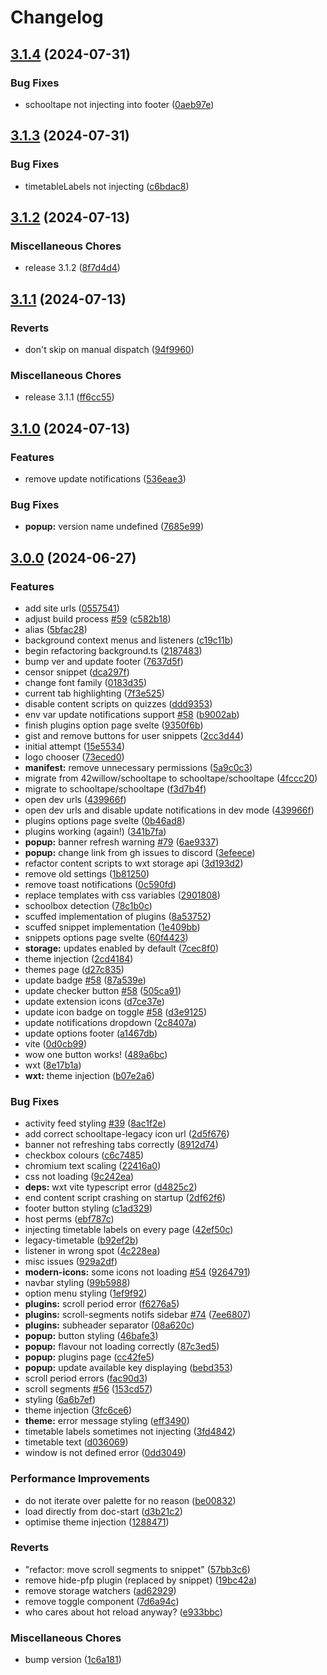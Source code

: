 # Changelog

## [3.1.4](https://github.com/schooltape/schooltape/compare/v3.1.3...v3.1.4) (2024-07-31)


### Bug Fixes

* schooltape not injecting into footer ([0aeb97e](https://github.com/schooltape/schooltape/commit/0aeb97ef58d53f49d8d464e94b79376106290981))

## [3.1.3](https://github.com/schooltape/schooltape/compare/v3.1.2...v3.1.3) (2024-07-31)


### Bug Fixes

* timetableLabels not injecting ([c6bdac8](https://github.com/schooltape/schooltape/commit/c6bdac8eeed187bc349dee0f5d11375283117005))

## [3.1.2](https://github.com/schooltape/schooltape/compare/v3.1.1...v3.1.2) (2024-07-13)


### Miscellaneous Chores

* release 3.1.2 ([8f7d4d4](https://github.com/schooltape/schooltape/commit/8f7d4d4d4cd985edae80613d77574563b477bef8))

## [3.1.1](https://github.com/schooltape/schooltape/compare/v3.1.0...v3.1.1) (2024-07-13)


### Reverts

* don't skip on manual dispatch ([94f9960](https://github.com/schooltape/schooltape/commit/94f9960f82293a39f1d700c8a7f685f6b721a957))


### Miscellaneous Chores

* release 3.1.1 ([ff6cc55](https://github.com/schooltape/schooltape/commit/ff6cc5565aefe7eb57db8ae892e4dd14dc0c1ae9))

## [3.1.0](https://github.com/schooltape/schooltape/compare/v3.0.0...v3.1.0) (2024-07-13)


### Features

* remove update notifications ([536eae3](https://github.com/schooltape/schooltape/commit/536eae3ac21ac1af64884f8daf357bda19494532))


### Bug Fixes

* **popup:** version name undefined ([7685e99](https://github.com/schooltape/schooltape/commit/7685e99e953dbcbe3cfb0ba2bb48b5cd560e6cc4))

## [3.0.0](https://github.com/schooltape/schooltape/compare/v2.3.1...v3.0.0) (2024-06-27)


### Features

* add site urls ([0557541](https://github.com/schooltape/schooltape/commit/05575416025b6f35caef4554ca57c37e6975b79a))
* adjust build process [#59](https://github.com/schooltape/schooltape/issues/59) ([c582b18](https://github.com/schooltape/schooltape/commit/c582b185fe5c758e1280a8483501ad919e39049a))
* alias ([5bfac28](https://github.com/schooltape/schooltape/commit/5bfac2820533e69304039bb38b5a4998032609df))
* background context menus and listeners ([c19c11b](https://github.com/schooltape/schooltape/commit/c19c11b6062f40da2fe0ea9360395b41e595950a))
* begin refactoring background.ts ([2187483](https://github.com/schooltape/schooltape/commit/218748386f07ddb4754b2eda5bd513e98cc4d610))
* bump ver and update footer ([7637d5f](https://github.com/schooltape/schooltape/commit/7637d5f889dd5128a9d14151dfc6d6715a486a45))
* censor snippet ([dca297f](https://github.com/schooltape/schooltape/commit/dca297f1cd243f55ed5eaebe06c0005eb36f7ae9))
* change font family ([0183d35](https://github.com/schooltape/schooltape/commit/0183d354f78e89feb2ad1acc912a639a696a6bd7))
* current tab highlighting ([7f3e525](https://github.com/schooltape/schooltape/commit/7f3e52529612f6abbea7dde4ebb0328da47b4425))
* disable content scripts on quizzes ([ddd9353](https://github.com/schooltape/schooltape/commit/ddd9353feca5b522dc698ad6bbf63afe5eb1da9e))
* env var update notifications support [#58](https://github.com/schooltape/schooltape/issues/58) ([b9002ab](https://github.com/schooltape/schooltape/commit/b9002abd4b17660c9ce263c5ff07003f89d183bd))
* finish plugins option page svelte ([9350f6b](https://github.com/schooltape/schooltape/commit/9350f6b1528253193bf4d4cad193a7fb8bf28582))
* gist and remove buttons for user snippets ([2cc3d44](https://github.com/schooltape/schooltape/commit/2cc3d443313d579158b35ce7140bda00754ecd41))
* initial attempt ([15e5534](https://github.com/schooltape/schooltape/commit/15e5534f45a15b4ec3178561afa4384214105278))
* logo chooser ([73eced0](https://github.com/schooltape/schooltape/commit/73eced0c7a783a103aecb05e3b75a4ebf44c87b2))
* **manifest:** remove unnecessary permissions ([5a9c0c3](https://github.com/schooltape/schooltape/commit/5a9c0c3b9f2e9e6f0b04ccd1dce5bbe7fc9ed76d))
* migrate from 42willow/schooltape to schooltape/schooltape ([4fccc20](https://github.com/schooltape/schooltape/commit/4fccc200938e15bf8d1b63905f60feb2b1c45f75))
* migrate to schooltape/schooltape ([f3d7b4f](https://github.com/schooltape/schooltape/commit/f3d7b4f782283427380b9b4b2550b5d98a918597))
* open dev urls ([439966f](https://github.com/schooltape/schooltape/commit/439966fa9fe1a3147fc108b890923192a060f548))
* open dev urls and disable update notifications in dev mode ([439966f](https://github.com/schooltape/schooltape/commit/439966fa9fe1a3147fc108b890923192a060f548))
* plugins options page svelte ([0b46ad8](https://github.com/schooltape/schooltape/commit/0b46ad8a270afcba4721b6f8b178ca7bbfcfb498))
* plugins working (again!) ([341b7fa](https://github.com/schooltape/schooltape/commit/341b7fabea48a5f63cc645b4d8759e39e5bc1c27))
* **popup:** banner refresh warning [#79](https://github.com/schooltape/schooltape/issues/79) ([6ae9337](https://github.com/schooltape/schooltape/commit/6ae9337d65915396e4531c62d04a7a8807b8cbe1))
* **popup:** change link from gh issues to discord ([3efeece](https://github.com/schooltape/schooltape/commit/3efeecebd7640107a2c1d41d2c47d68c37447495))
* refactor content scripts to wxt storage api ([3d193d2](https://github.com/schooltape/schooltape/commit/3d193d25e957c1e82665a0b6e2cf6d105379f0e2))
* remove old settings ([1b81250](https://github.com/schooltape/schooltape/commit/1b8125008f8b64932edad497650165858c7adbcd))
* remove toast notifications ([0c590fd](https://github.com/schooltape/schooltape/commit/0c590fde43ed72a99c85c4ad6ff1d80c6641d05c))
* replace templates with css variables ([2901808](https://github.com/schooltape/schooltape/commit/2901808654078cf125bd4cae9c5df16e5422def4))
* schoolbox detection ([78c1b0c](https://github.com/schooltape/schooltape/commit/78c1b0cd321f18002f8d92ec15b33578623590af))
* scuffed implementation of plugins ([8a53752](https://github.com/schooltape/schooltape/commit/8a5375287bd9e5967cfa4e57364fb883b09829d8))
* scuffed snippet implementation ([1e409bb](https://github.com/schooltape/schooltape/commit/1e409bb26ffb9ffd0d4305aef9e2e9fa60e9018b))
* snippets options page svelte ([60f4423](https://github.com/schooltape/schooltape/commit/60f4423d4912d8d0fb5cf85b7d0f118efbb4ee62))
* **storage:** updates enabled by default ([7cec8f0](https://github.com/schooltape/schooltape/commit/7cec8f04675ef7b96a1f8e523caa49bea609f3d6))
* theme injection ([2cd4184](https://github.com/schooltape/schooltape/commit/2cd418426ccf562e9c13e0d558f978d7f0824442))
* themes page ([d27c835](https://github.com/schooltape/schooltape/commit/d27c8357974a2893890bbfbef480cb2be1dfe651))
* update badge [#58](https://github.com/schooltape/schooltape/issues/58) ([87a539e](https://github.com/schooltape/schooltape/commit/87a539e83fdb88de0ae754b7d33e461ef3126ae6))
* update checker button [#58](https://github.com/schooltape/schooltape/issues/58) ([505ca91](https://github.com/schooltape/schooltape/commit/505ca91f9c50430cc61fcd1e552b9d00061ab339))
* update extension icons ([d7ce37e](https://github.com/schooltape/schooltape/commit/d7ce37e03d7818e50cae98d82ebcc2a06bb3598f))
* update icon badge on toggle [#58](https://github.com/schooltape/schooltape/issues/58) ([d3e9125](https://github.com/schooltape/schooltape/commit/d3e9125d16ff1ee24a290da99335c37f11aa8109))
* update notifications dropdown ([2c8407a](https://github.com/schooltape/schooltape/commit/2c8407a13e43d2491c7bd75423dec822e7029d47))
* update options footer ([a1467db](https://github.com/schooltape/schooltape/commit/a1467dbe4b6ded0d857d850a998a0ad845bdd7c6))
* vite ([0d0cb99](https://github.com/schooltape/schooltape/commit/0d0cb99ebf0d5ad6edb12cb6ed67d78db49ce3c3))
* wow one button works! ([489a6bc](https://github.com/schooltape/schooltape/commit/489a6bc5c6ba529ef0fafb5d5f7ec6a04e4ec84b))
* wxt ([8e17b1a](https://github.com/schooltape/schooltape/commit/8e17b1a05c5c5898bc561d7dc838fe180fa96963))
* **wxt:** theme injection ([b07e2a6](https://github.com/schooltape/schooltape/commit/b07e2a647aa6d5cc968626dbe1f44c563782f168))


### Bug Fixes

* activity feed styling [#39](https://github.com/schooltape/schooltape/issues/39) ([8ac1f2e](https://github.com/schooltape/schooltape/commit/8ac1f2e9961641c600d454cff046cdf5a323df23))
* add correct schooltape-legacy icon url ([2d5f676](https://github.com/schooltape/schooltape/commit/2d5f676486ecd323312cb6717a5bc186e7117d96))
* banner not refreshing tabs correctly ([8912d74](https://github.com/schooltape/schooltape/commit/8912d74ea17b48bbacaf306b9715776e0dd1a53e))
* checkbox colours ([c6c7485](https://github.com/schooltape/schooltape/commit/c6c7485ca4d415735518004951be1c2f70a47e74))
* chromium text scaling ([22416a0](https://github.com/schooltape/schooltape/commit/22416a08204f37659034ef4def0f6d68aa265479))
* css not loading ([9c242ea](https://github.com/schooltape/schooltape/commit/9c242ea13ec1a1e50926dc3c2f1c95747c32ba74))
* **deps:** wxt vite typescript error ([d4825c2](https://github.com/schooltape/schooltape/commit/d4825c2745030dd5b78d308b3020059992548a9a))
* end content script crashing on startup ([2df62f6](https://github.com/schooltape/schooltape/commit/2df62f6c06f3c58f1068ec3095bac394f593dc77))
* footer button styling ([c1ad329](https://github.com/schooltape/schooltape/commit/c1ad329660b62c94e1c68fec4981abf755b37691))
* host perms ([ebf787c](https://github.com/schooltape/schooltape/commit/ebf787c4ca032020b16e844e94d5d261fac22528))
* injecting timetable labels on every page ([42ef50c](https://github.com/schooltape/schooltape/commit/42ef50ccf9b0f2cdb25b70a3667717f839af2aba))
* legacy-timetable ([b92ef2b](https://github.com/schooltape/schooltape/commit/b92ef2bc7e7b06230e81516abf8718042462ed49))
* listener in wrong spot ([4c228ea](https://github.com/schooltape/schooltape/commit/4c228ea955523b417dd5f24edf94c95c955ba1c7))
* misc issues ([929a2df](https://github.com/schooltape/schooltape/commit/929a2df1d860e34c954f4ea1cfa0ccb1ee203aaa))
* **modern-icons:** some icons not loading [#54](https://github.com/schooltape/schooltape/issues/54) ([9264791](https://github.com/schooltape/schooltape/commit/9264791b75bf5b9c4998155371ef9ebdfbe99748))
* navbar styling ([99b5988](https://github.com/schooltape/schooltape/commit/99b59882dfe888554c23ce32dacaab6ab28e7d4c))
* option menu styling ([1ef9f92](https://github.com/schooltape/schooltape/commit/1ef9f92a539278030a4cb434601c1ecf72f5956d))
* **plugins:** scroll period error ([f6276a5](https://github.com/schooltape/schooltape/commit/f6276a55305a8e2a1327fda0c5a9382aa20508f8))
* **plugins:** scroll-segments notifs sidebar [#74](https://github.com/schooltape/schooltape/issues/74) ([7ee6807](https://github.com/schooltape/schooltape/commit/7ee68076f58f2936bcc066637317b4f460cd7bfc))
* **plugins:** subheader separator ([08a620c](https://github.com/schooltape/schooltape/commit/08a620c18f10ad2bafd305230eeba779eab1b0c0))
* **popup:** button styling ([46bafe3](https://github.com/schooltape/schooltape/commit/46bafe35280f6d23fce017cc70837709e7500cf7))
* **popup:** flavour not loading correctly ([87c3ed5](https://github.com/schooltape/schooltape/commit/87c3ed534bbc27621c321a3493fe2432c038e38e))
* **popup:** plugins page ([cc42fe5](https://github.com/schooltape/schooltape/commit/cc42fe5d42083736efe727b798203d910881a482))
* **popup:** update available key displaying ([bebd353](https://github.com/schooltape/schooltape/commit/bebd353370d54e23653a8448fcf79a64ded90286))
* scroll period errors ([fac90d3](https://github.com/schooltape/schooltape/commit/fac90d3053a072d490debf8f2f8c436fd3bb1283))
* scroll segments [#56](https://github.com/schooltape/schooltape/issues/56) ([153cd57](https://github.com/schooltape/schooltape/commit/153cd575ecf44f8a5c29724f2a991474295c4507))
* styling ([6a6b7ef](https://github.com/schooltape/schooltape/commit/6a6b7ef4a34de67f47f4f8ac8780a95202cbe6a5))
* theme injection ([3fc6ce6](https://github.com/schooltape/schooltape/commit/3fc6ce673e58366174e7f770fbd0a89d340b63b9))
* **theme:** error message styling ([eff3490](https://github.com/schooltape/schooltape/commit/eff3490227388f3d8ff6485404e73e4fc853e89e))
* timetable labels sometimes not injecting ([3fd4842](https://github.com/schooltape/schooltape/commit/3fd48427705a72998f14ee123d995f3c0eff9461))
* timetable text ([d036069](https://github.com/schooltape/schooltape/commit/d036069fdf27e19f6f4049c3bbda4958c9fb3426))
* window is not defined error ([0dd3049](https://github.com/schooltape/schooltape/commit/0dd304959444b5f2d2a79017867e64e62e0987b8))


### Performance Improvements

* do not iterate over palette for no reason ([be00832](https://github.com/schooltape/schooltape/commit/be00832e290074b119341e4493299a94dca26476))
* load directly from doc-start ([d3b21c2](https://github.com/schooltape/schooltape/commit/d3b21c22a56ec6abad8ecb5d3dd2e5b69afd3f68))
* optimise theme injection ([1288471](https://github.com/schooltape/schooltape/commit/1288471e9eec838c60aa45b9a9484db60e32a342))


### Reverts

* "refactor: move scroll segments to snippet" ([57bb3c6](https://github.com/schooltape/schooltape/commit/57bb3c6a5b0c03bf563bde30fe6f84cf3fefd1b9))
* remove hide-pfp plugin (replaced by snippet) ([19bc42a](https://github.com/schooltape/schooltape/commit/19bc42a58a2e1c13de73e9f91583ff3eebc8879b))
* remove storage watchers ([ad62929](https://github.com/schooltape/schooltape/commit/ad629296d191e492224b12f103af01c6ec2e3ddd))
* remove toggle component ([7d6a94c](https://github.com/schooltape/schooltape/commit/7d6a94c0851a84e43736ce86936f5faf05bc0960))
* who cares about hot reload anyway? ([e933bbc](https://github.com/schooltape/schooltape/commit/e933bbc5e509dd288c46d13c1a0c08e8d7a393b4))


### Miscellaneous Chores

* bump version ([1c6a181](https://github.com/schooltape/schooltape/commit/1c6a181346f0cac91d02358042bc0de42ca21a0b))
